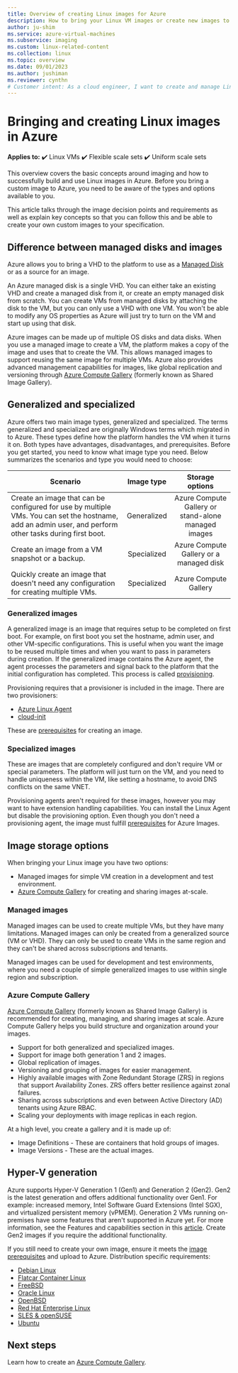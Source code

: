 ```yaml
---
title: Overview of creating Linux images for Azure
description: How to bring your Linux VM images or create new images to use in Azure.
author: ju-shim
ms.service: azure-virtual-machines
ms.subservice: imaging
ms.custom: linux-related-content
ms.collection: linux
ms.topic: overview
ms.date: 09/01/2023
ms.author: jushiman
ms.reviewer: cynthn
# Customer intent: As a cloud engineer, I want to create and manage Linux images for Azure virtual machines, so that I can efficiently deploy and scale my applications across multiple environments.
---
```


# Bringing and creating Linux images in Azure

**Applies to:** :heavy_check_mark: Linux VMs :heavy_check_mark: Flexible scale sets :heavy_check_mark: Uniform scale sets 

This overview covers the basic concepts around imaging and how to successfully build and use Linux images in Azure. Before you bring a custom image to Azure, you need to be aware of the types and options available to you.

This article talks through the image decision points and requirements as well as explain key concepts so that you can follow this and be able to create your own custom images to your specification.

## Difference between managed disks and images


Azure allows you to bring a VHD to the platform to use as a [Managed Disk](../faq-for-disks.yml) or as a source for an image. 

An Azure managed disk is a single VHD. You can either take an existing VHD and create a managed disk from it, or create an empty managed disk from scratch. You can create VMs from managed disks by attaching the disk to the VM, but you can only use a VHD with one VM. You won't be able to modify any OS properties as Azure will just try to turn on the VM and start up using that disk. 

Azure images can be made up of multiple OS disks and data disks. When you use a managed image to create a VM, the platform makes a copy of the image and uses that to create the VM.  This allows managed images to support reusing the same image for multiple VMs. Azure also provides advanced management capabilities for images, like global replication and versioning through [Azure Compute Gallery](../shared-image-galleries.md) (formerly known as Shared Image Gallery). 



## Generalized and specialized

Azure offers two main image types, generalized and specialized. The terms generalized and specialized are originally Windows terms which migrated in to Azure. These types define how the platform handles the VM when it turns it on. Both types have advantages, disadvantages, and prerequisites. Before you get started, you need to know what image type you need. Below summarizes the scenarios and type you would need to choose:

| Scenario      | Image type  | Storage options |
| ------------- |:-------------:| :-------------:| 
| Create an image that can be configured for use by multiple VMs. You can set the hostname, add an admin user, and perform other tasks during first boot. | Generalized | Azure Compute Gallery or stand-alone managed images |
| Create an image from a VM snapshot or a backup. | Specialized |Azure Compute Gallery or a managed disk |
| Quickly create an image that doesn't need any configuration for creating multiple VMs. |Specialized |Azure Compute Gallery |


### Generalized images

A generalized image is an image that requires setup to be completed on first boot. For example, on first boot you set the hostname, admin user, and other VM-specific configurations. This is useful when you want the image to be reused multiple times and when you want to pass in parameters during creation. If the generalized image contains the Azure agent, the agent processes the parameters and signal back to the platform that the initial configuration has completed. This process is called [provisioning](./provisioning.md). 

Provisioning requires that a provisioner is included in the image. There are two provisioners:
- [Azure Linux Agent](../extensions/agent-linux.md)
- [cloud-init](./using-cloud-init.md)

These are [prerequisites](./create-upload-generic.md) for creating an image.


### Specialized images
These are images that are completely configured and don't require VM or special parameters. The platform will just turn on the VM, and you need to handle uniqueness within the VM, like setting a hostname, to avoid DNS conflicts on the same VNET. 

Provisioning agents aren't required for these images, however you may want to have extension handling capabilities. You can install the Linux Agent but disable the provisioning option. Even though you don't need a provisioning agent, the image must fulfill [prerequisites](./create-upload-generic.md)  for Azure Images.


## Image storage options
When bringing your Linux image you have two options:

- Managed images for simple VM creation in a development and test environment.
- [Azure Compute Gallery](../shared-image-galleries.md) for creating and sharing images at-scale.


### Managed images

Managed images can be used to create multiple VMs, but they have many limitations. Managed images can only be created from a generalized source (VM or VHD). They can only be used to create VMs in the same region and they can't be shared across subscriptions and tenants.

Managed images can be used for development and test environments, where you need a couple of simple generalized images to use within single region and subscription. 

### Azure Compute Gallery

[Azure Compute Gallery](../shared-image-galleries.md) (formerly known as Shared Image Gallery) is recommended for creating, managing, and sharing images at scale. Azure Compute Gallery helps you build structure and organization around your images.  

- Support for both generalized and specialized images.
- Support for image both generation 1 and 2 images.
- Global replication of images.
- Versioning and grouping of images for easier management.
- Highly available images with Zone Redundant Storage (ZRS) in regions that support Availability Zones. ZRS offers better resilience against zonal failures.
- Sharing across subscriptions and even between Active Directory (AD) tenants using Azure RBAC.
- Scaling your deployments with image replicas in each region.

At a high level, you create a gallery and it is made up of:
- Image Definitions - These are containers that hold groups of images.
- Image Versions - These are the actual images.



## Hyper-V generation

Azure supports Hyper-V Generation 1 (Gen1) and Generation 2 (Gen2). Gen2 is the latest generation and offers additional functionality over Gen1. For example: increased memory, Intel Software Guard Extensions (Intel SGX), and virtualized persistent memory (vPMEM). Generation 2 VMs running on-premises have some features that aren't supported in Azure yet. For more information, see the Features and capabilities section in this [article](../generation-2.md). Create Gen2 images if you require the additional functionality.

If you still need to create your own image, ensure it meets the [image prerequisites](./create-upload-generic.md) and upload to Azure. Distribution specific requirements:


- [Debian Linux](debian-create-upload-vhd.md)
- [Flatcar Container Linux](flatcar-create-upload-vhd.md)
- [FreeBSD](freebsd-intro-on-azure.md)
- [Oracle Linux](oracle-create-upload-vhd.md)
- [OpenBSD](create-upload-openbsd.md)
- [Red Hat Enterprise Linux](redhat-create-upload-vhd.md)
- [SLES & openSUSE](suse-create-upload-vhd.md)
- [Ubuntu](create-upload-ubuntu.md)


## Next steps

Learn how to create an [Azure Compute Gallery](tutorial-custom-images.md).
